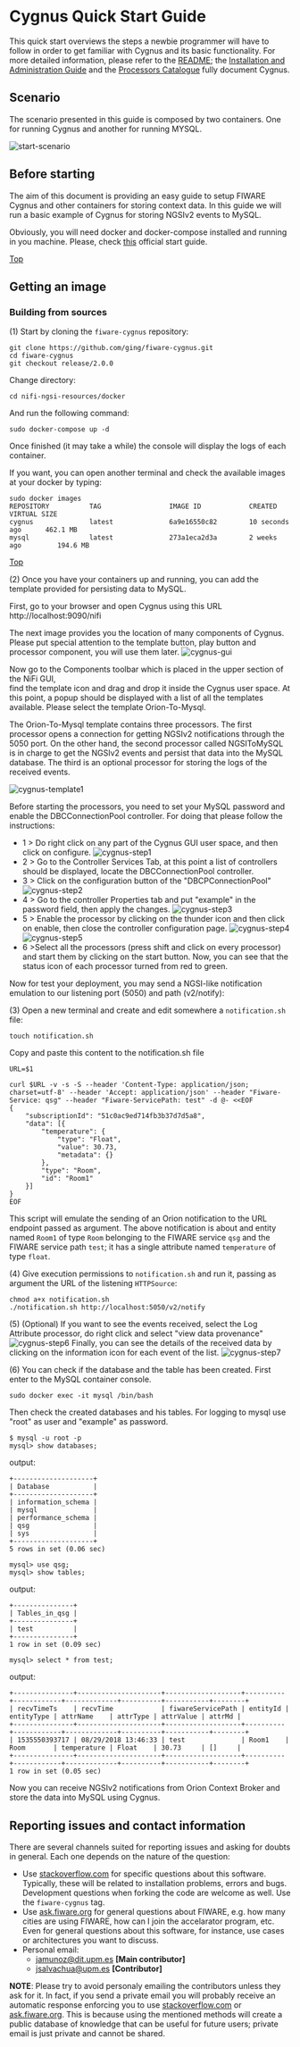 # Cygnus Quick Start Guide
This quick start overviews the steps a newbie programmer will have to follow in order to get familiar with Cygnus and its basic functionality. For more detailed information, please refer to the [README](../../README.md); the [Installation and Administration Guide](./installation_and_administration_guide/README.md) and the [Processors Catalogue](processors_catalogue/README.md) fully document Cygnus.

## Scenario
The scenario presented in this guide is composed by two containers.
One for running Cygnus and another for running MYSQL.

![start-scenario](./images/scenario.png)

## <a name="section1"></a>Before starting

The aim of this document is providing an easy guide to setup FIWARE Cygnus and other containers
for storing context data. In this guide we will run a basic example of Cygnus for 
storing NGSIv2 events to MySQL.

Obviously, you will need docker and docker-compose installed and running in you machine. Please, check [this](https://docs.docker.com/linux/started/) official start guide.

[Top](#top)

## <a name="section2"></a>Getting an image
### <a name="section2.1"></a>Building from sources
(1) Start by cloning the `fiware-cygnus` repository:

    git clone https://github.com/ging/fiware-cygnus.git
    cd fiware-cygnus
    git checkout release/2.0.0

Change directory:

    cd nifi-ngsi-resources/docker

And run the following command:

    sudo docker-compose up -d

Once finished (it may take a while) the console will display the logs of each container. 
 
If you want, you can open another terminal and check the available images at your docker by typing:

```
sudo docker images
REPOSITORY          TAG                 IMAGE ID            CREATED             VIRTUAL SIZE
cygnus              latest              6a9e16550c82        10 seconds ago      462.1 MB
mysql               latest              273a1eca2d3a        2 weeks ago         194.6 MB
```

[Top](#top)

(2) Once you have your containers up and running, you can add
the template provided for persisting data to MySQL.

First, go to your browser and open Cygnus using this URL http://localhost:9090/nifi

The next image provides you the location of many components of Cygnus. Please put special 
attention to the template button, play button and processor component, you will use them later.
![cygnus-gui](./images/cygnus-toolbar-components.png)

Now go to the Components toolbar which is placed in the upper section of the NiFi GUI,  
find the template icon and drag and drop it inside the Cygnus user space. 
At this point, a popup should be displayed with a list of all the templates available. 
Please select the template Orion-To-Mysql. 

The Orion-To-Mysql template contains three processors. The first processor opens a 
connection for getting NGSIv2 notifications through the 5050 port. On the other hand,
the second processor called NGSIToMySQL is in charge to get the NGSIv2 events and 
persist that data into the MySQL database. The third is an optional processor for storing 
the logs of the received events.

![cygnus-template1](./images/cygnus-template1.png)

Before starting the processors, you need to set your MySQL password and enable the DBCConnectionPool controller. 
For doing that please follow the instructions:
* 1 > Do right click on any part of the Cygnus GUI user space, and then  click on configure.
![cygnus-step1](./images/step1.png)
* 2 > Go to the Controller Services Tab, at this point a list of controllers should be displayed, locate the DBCConnectionPool controller.
* 3 > Click on the configuration button of the "DBCPConnectionPool"
![cygnus-step2](./images/step2.png)
* 4 > Go to the controller Properties tab  and 
put "example" in the password field, then apply the changes.
![cygnus-step3](./images/step3.png)
* 5 > Enable the processor by clicking on the thunder icon and then click on enable,
then close the controller configuration page.
![cygnus-step4](./images/step4.png)
![cygnus-step5](./images/step5.png)
* 6 >Select all the processors (press shift and click on every processor) and start them 
by clicking on the start button. Now, you can see that the status icon of each processor turned from red to green.


Now for test your deployment, you may send a NGSI-like notification emulation to our
listening port (5050) and path (v2/notify):


(3) Open a new terminal and create and edit somewhere a `notification.sh` file:
```
touch notification.sh
```
Copy and paste this content to the notification.sh file
```
URL=$1

curl $URL -v -s -S --header 'Content-Type: application/json; charset=utf-8' --header 'Accept: application/json' --header "Fiware-Service: qsg" --header "Fiware-ServicePath: test" -d @- <<EOF
{
	"subscriptionId": "51c0ac9ed714fb3b37d7d5a8",
	"data": [{
		"temperature": {
			"type": "Float",
			"value": 30.73,
			"metadata": {}
		},
		"type": "Room",
		"id": "Room1"
	}]
}
EOF
```

This script will emulate the sending of an Orion notification to the URL endpoint passed as argument. The above notification is about and entity named `Room1` of type `Room` belonging to the FIWARE service `qsg` and the FIWARE service path `test`; it has a single attribute named `temperature` of type `float`.

(4) Give execution permissions to `notification.sh` and run it, passing as argument the URL of the listening `HTTPSource`:

```
chmod a+x notification.sh
./notification.sh http://localhost:5050/v2/notify
```

(5) (Optional) If you want to see the events received, select the Log
Attribute processor, do right click and select "view data provenance"
![cygnus-step6](./images/step6.png)
Finally, you can see the details of the received data by clicking on the information icon for each event of the list.
![cygnus-step7](./images/step7.png)

(6) You can check if the database and the table has been created. First enter 
to the MySQL container console. 
```
sudo docker exec -it mysql /bin/bash

```
Then check the created databases and his tables. For logging to mysql 
use "root" as user and "example" as password.
```
$ mysql -u root -p
mysql> show databases;
```
output:
```
+--------------------+
| Database           |
+--------------------+
| information_schema |
| mysql              |
| performance_schema |
| qsg                |
| sys                |
+--------------------+
5 rows in set (0.06 sec)

```

```
mysql> use qsg;
mysql> show tables;
```
output:
```
+---------------+
| Tables_in_qsg |
+---------------+
| test          |
+---------------+
1 row in set (0.09 sec)

```

```
mysql> select * from test;

```
output:
```
+---------------+---------------------+-------------------+----------+------------+-------------+----------+-----------+--------+
| recvTimeTs    | recvTime            | fiwareServicePath | entityId | entityType | attrName    | attrType | attrValue | attrMd |
+---------------+---------------------+-------------------+----------+------------+-------------+----------+-----------+--------+
| 1535550393717 | 08/29/2018 13:46:33 | test              | Room1    | Room       | temperature | Float    | 30.73     | []     |
+---------------+---------------------+-------------------+----------+------------+-------------+----------+-----------+--------+
1 row in set (0.05 sec)

```

Now you can receive NGSIv2 notifications from Orion Context Broker and
store the data into MySQL using Cygnus.

## Reporting issues and contact information
There are several channels suited for reporting issues and asking for doubts in general. Each one depends on the nature of the question:

* Use [stackoverflow.com](http://stackoverflow.com) for specific questions about this software. Typically, these will be related to installation problems, errors and bugs. Development questions when forking the code are welcome as well. Use the `fiware-cygnus` tag.
* Use [ask.fiware.org](https://ask.fiware.org/questions/) for general questions about FIWARE, e.g. how many cities are using FIWARE, how can I join the accelarator program, etc. Even for general questions about this software, for instance, use cases or architectures you want to discuss.
* Personal email:
    * [jamunoz@dit.upm.es](mailto:jamunoz@dit.upm.es) **[Main contributor]**
    * [jsalvachua@upm.es](mailto:jsalvachua@upm.es) **[Contributor]**
    
**NOTE**: Please try to avoid personaly emailing the contributors unless they ask for it. In fact, if you send a private email you will probably receive an automatic response enforcing you to use [stackoverflow.com](http://stackoverflow.com) or [ask.fiware.org](https://ask.fiware.org/questions/). This is because using the mentioned methods will create a public database of knowledge that can be useful for future users; private email is just private and cannot be shared.
